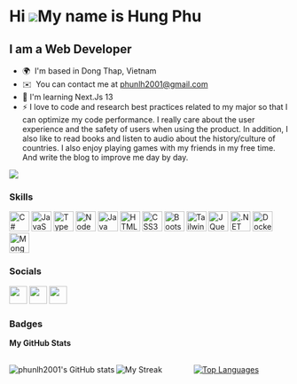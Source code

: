 Hi ![](https://user-images.githubusercontent.com/18350557/176309783-0785949b-9127-417c-8b55-ab5a4333674e.gif)My name is Hung Phu
================================================================================================================================

I am a Web Developer
-------------

* 🌍  I'm based in Dong Thap, Vietnam
* ✉️  You can contact me at [phunlh2001@gmail.com](mailto:phunlh2001@gmail.com)
* 🧠  I'm learning Next.Js 13
* ⚡  I love to code and research best practices related to my major so that I can optimize my code performance. I really care about the user experience and the safety of users when using the product. In addition, I also like to read books and listen to audio about the history/culture of countries. I also enjoy playing games with my friends in my free time. And write the blog to improve me day by day.

<a href="https://www.github.com/phunlh2001" target="_blank" rel="noreferrer"><img
src="https://img.shields.io/github/followers/phunlh2001?logo=github&style=for-the-badge&color=f97316&labelColor=22272e" /></a>

### Skills

<p align="left">
  <a href="https://docs.microsoft.com/en-us/dotnet/csharp/" target="_blank" rel="noreferrer"><img src="https://raw.githubusercontent.com/danielcranney/readme-generator/main/public/icons/skills/csharp-colored.svg" width="36" height="36" alt="C#" /></a>
  <a href="https://developer.mozilla.org/en-US/docs/Web/JavaScript" target="_blank" rel="noreferrer"><img src="https://raw.githubusercontent.com/danielcranney/readme-generator/main/public/icons/skills/javascript-colored.svg" width="36" height="36" alt="JavaScript" /></a>
  <a href="https://www.typescriptlang.org/" target="_blank" rel="noreferrer"><img src="https://raw.githubusercontent.com/danielcranney/readme-generator/main/public/icons/skills/typescript-colored.svg" width="36" height="36" alt="TypeScript" /></a>
  <a href="https://nodejs.org/en/" target="_blank" rel="noreferrer"><img src="https://raw.githubusercontent.com/danielcranney/readme-generator/main/public/icons/skills/nodejs-colored.svg" width="36" height="36" alt="NodeJS" /></a>
  <a href="https://www.oracle.com/java/" target="_blank" rel="noreferrer"><img src="https://raw.githubusercontent.com/danielcranney/readme-generator/main/public/icons/skills/java-colored.svg" width="36" height="36" alt="Java" /></a>
  <a href="https://developer.mozilla.org/en-US/docs/Glossary/HTML5" target="_blank" rel="noreferrer"><img src="https://raw.githubusercontent.com/danielcranney/readme-generator/main/public/icons/skills/html5-colored.svg" width="36" height="36" alt="HTML5" /></a>
  <a href="https://www.w3.org/TR/CSS/#css" target="_blank" rel="noreferrer"><img src="https://raw.githubusercontent.com/danielcranney/readme-generator/main/public/icons/skills/css3-colored.svg" width="36" height="36" alt="CSS3" /></a>
  <a href="https://getbootstrap.com/" target="_blank" rel="noreferrer"><img src="https://raw.githubusercontent.com/danielcranney/readme-generator/main/public/icons/skills/bootstrap-colored.svg" width="36" height="36" alt="Bootstrap" /></a>
  <a href="https://tailwindcss.com/" target="_blank" rel="noreferrer"><img src="https://raw.githubusercontent.com/danielcranney/readme-generator/main/public/icons/skills/tailwindcss-colored.svg" width="36" height="36" alt="TailwindCSS" /></a>
  <a href="https://jquery.com/" target="_blank" rel="noreferrer"><img src="https://raw.githubusercontent.com/danielcranney/readme-generator/main/public/icons/skills/jquery-colored.svg" width="36" height="36" alt="JQuery" /></a>
  <a algin="center" href="https://dotnet.microsoft.com/en-us/" target="_blank" rel="noreferrer"><img src="https://raw.githubusercontent.com/danielcranney/readme-generator/main/public/icons/skills/dot-net-colored.svg" width="36" height="36" alt=".NET" /></a>
  <a href="https://www.docker.com/" target="_blank" rel="noreferrer"><img src="https://raw.githubusercontent.com/danielcranney/readme-generator/main/public/icons/skills/docker-colored.svg" width="36" height="36" alt="Docker" /></a>
  <a href="https://www.mongodb.com/" target="_blank" rel="noreferrer"><img src="https://raw.githubusercontent.com/danielcranney/readme-generator/main/public/icons/skills/mongodb-colored.svg" width="36" height="36" alt="MongoDB" /></a>
</p>

### Socials

<p align="left"> 
  <a href="https://discord.com/users/464602063611887620" target="_blank" rel="noreferrer"><img src="https://raw.githubusercontent.com/danielcranney/readme-generator/main/public/icons/socials/discord.svg" width="32" height="32" /></a> 
  <a href="https://www.facebook.com/phunlh2001/" target="_blank" rel="noreferrer"><img src="https://raw.githubusercontent.com/danielcranney/readme-generator/main/public/icons/socials/facebook.svg" width="32" height="32" /></a>
  <a href="https://www.linkedin.com/in/phunlh2001/" target="_blank" rel="noreferrer"><img src="https://raw.githubusercontent.com/danielcranney/readme-generator/main/public/icons/socials/linkedin.svg" width="32" height="32" /></a></p>

### Badges

<b>My GitHub Stats</b>

<br/>
<div align=center>
  <a href="#" title="phunlh2001's GitHub stats">
    <img align="left"
         src="https://github-readme-stats.vercel.app/api?username=phunlh2001&show_icons=true&hide=&count_private=true&title_color=f97316&text_color=ffffff&icon_color=f97316&bg_color=22272e&hide_border=true&show_icons=true"
         alt="phunlh2001's GitHub stats" /></a>
  
  <a href="#" title="phunlh2001's Streak">
    <img align="left"
         src="https://github-readme-streak-stats.herokuapp.com/?user=phunlh2001&stroke=ffffff&background=22272e&ring=f97316&fire=f97316&currStreakNum=ffffff&currStreakLabel=f97316&sideNums=ffffff&sideLabels=ffffff&dates=ffffff&hide_border=true" alt="My Streak" /></a>
  <a href="#" title="phunlh2001's Top Languages">
     <img align="center top" src="https://github-readme-stats.vercel.app/api/top-langs/?username=phunlh2001&langs_count=5&title_color=f97316&text_color=ffffff&icon_color=f97316&bg_color=22272e&hide_border=true&locale=en&custom_title=Top%20%Languages" alt="Top Languages" />
  </a>
</div>

